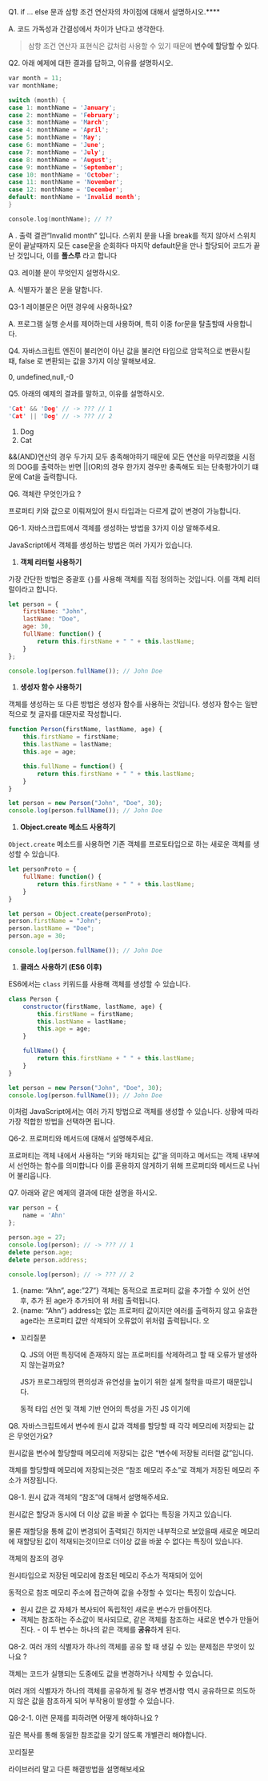 Q1. if … else 문과 삼항 조건 연산자의 차이점에 대해서 설명하시오.****

A. 코드 가독성과 간결성에서 차이가 난다고 생각한다.
> 삼항 조건 연산자 표현식은 값처럼 사용할 수 있기 때문에 **변수에 할당할 수 있다**.

Q2. 아래 예제에 대한 결과를 답하고, 이유를 설명하시오.

```c
var month = 11;
var monthName;

switch (month) {
case 1: monthName = 'January';
case 2: monthName = 'February';
case 3: monthName = 'March';
case 4: monthName = 'April';
case 5: monthName = 'May';
case 6: monthName = 'June';
case 7: monthName = 'July';
case 8: monthName = 'August';
case 9: monthName = 'September';
case 10: monthName = 'October';
case 11: monthName = 'November';
case 12: monthName = 'December';
default: monthName = 'Invalid month';
}

console.log(monthName); // ??
```

A . 출력 결관“Invalid month” 입니다. 스위치 문을 나올 break를 적지 않아서 스위치 문이 끝날때까지 모든 case문을 순회하다 마지막 default문을 만나 할당되어 코드가 끝난 것입니다, 이를 **폴스루** 라고 합니다

Q3. 레이블 문이 무엇인지 설명하시오.

A. 식별자가 붙은 문을 말합니다.

Q3-1 레이블문은 어떤 경우에 사용하나요?

A. 프로그램 실행 순서를 제어하는데 사용하며, 특히 이중 for문을 탈출할때 사용합니다.

Q4. 자바스크립트 엔진이 불리언이 아닌 값을 불리언 타입으로 암묵적으로 변환시킬 때, false 로 변환되는 값을 3가지 이상 말해보세요.

0, undefined,null,-0

Q5. 아래의 예제의 결과를 말하고, 이유를 설명하시오.

```c
'Cat' && 'Dog' // -> ??? // 1
'Cat' || 'Dog' // -> ??? // 2
```

1. Dog 
2. Cat

&&(AND)연산의 경우 두가지 모두 충족해야하기 때문에 모든 연산을 마무리했을 시점의 DOG를 출력하는 반면 ||(OR)의 경우 한가지 경우만 충족해도 되는 단축평가이기 떄문에 Cat을 출력합니다.

Q6. 객체란 무엇인가요 ?

프로퍼티 키와 값으로 이뤄져있어 원시 타입과는 다르게 값이 변경이 가능합니다.

Q6-1. 자바스크립트에서 객체를 생성하는 방법을 3가지 이상 말해주세요.

JavaScript에서 객체를 생성하는 방법은 여러 가지가 있습니다.

1. **객체 리터럴 사용하기**

가장 간단한 방법은 중괄호 `{}`를 사용해 객체를 직접 정의하는 것입니다. 이를 객체 리터럴이라고 합니다.

```jsx
let person = {
    firstName: "John",
    lastName: "Doe",
    age: 30,
    fullName: function() {
        return this.firstName + " " + this.lastName;
    }
};

console.log(person.fullName()); // John Doe

```

1. **생성자 함수 사용하기**

객체를 생성하는 또 다른 방법은 생성자 함수를 사용하는 것입니다. 생성자 함수는 일반적으로 첫 글자를 대문자로 작성합니다.

```jsx
function Person(firstName, lastName, age) {
    this.firstName = firstName;
    this.lastName = lastName;
    this.age = age;

    this.fullName = function() {
        return this.firstName + " " + this.lastName;
    }
}

let person = new Person("John", "Doe", 30);
console.log(person.fullName()); // John Doe

```

1. **Object.create 메소드 사용하기**

`Object.create` 메소드를 사용하면 기존 객체를 프로토타입으로 하는 새로운 객체를 생성할 수 있습니다.

```jsx
let personProto = {
    fullName: function() {
        return this.firstName + " " + this.lastName;
    }
}

let person = Object.create(personProto);
person.firstName = "John";
person.lastName = "Doe";
person.age = 30;

console.log(person.fullName()); // John Doe

```

1. **클래스 사용하기 (ES6 이후)**

ES6에서는 `class` 키워드를 사용해 객체를 생성할 수 있습니다.

```jsx
class Person {
    constructor(firstName, lastName, age) {
        this.firstName = firstName;
        this.lastName = lastName;
        this.age = age;
    }

    fullName() {
        return this.firstName + " " + this.lastName;
    }
}

let person = new Person("John", "Doe", 30);
console.log(person.fullName()); // John Doe

```

이처럼 JavaScript에서는 여러 가지 방법으로 객체를 생성할 수 있습니다. 상황에 따라 가장 적합한 방법을 선택하면 됩니다.

Q6-2. 프로퍼티와 메서드에 대해서 설명해주세요.

프로퍼티는 객체 내에서 사용하는 “키와 매치되는 값”을 의미하고 
메서드는 객체 내부에서 선언하는 함수를 의미합니다 
이를 혼용하지 않게하기 위해 프로퍼티와 메서드로 나뉘어 불리웁니다.

Q7. 아래와 같은 예제의 결과에 대한 설명을 하시오.

```jsx
var person = {
	name = 'Ahn'
};

person.age = 27;
console.log(person); // -> ??? // 1
delete person.age;
delete person.address;

console.log(person); // -> ??? // 2
```

1. {name: “Ahn”, age:”27”}
객체는 동적으로 프로퍼티 값을 추가할 수 있어 선언 후, 추가 된 age가 추가되어 위 처럼 출력됩니다.
2. {name: “Ahn”}
address는 없는 프로퍼티 값이지만 에러를 출력하지 않고 유효한 age라는 프로퍼티 값만 삭제되어 오류없이 위처럼 출력됩니다.
오
- 꼬리질문
    
    Q. JS의 어떤 특징덕에 존재하지 않는 프로퍼티를 삭제하려고 할 때 오류가 발생하지 않는걸까요?
    
    JS가 프로그래밍의 편의성과 유연성을 높이기 위한 설계 철학을 따르기 때문입니다.
    
    동적 타입 선언 및 객체 기반 언어의 특성을 가진 JS 이기에 
    

Q8. 자바스크립트에서 변수에 원시 값과 객체를 할당할 때 각각 메모리에 저장되는 값은 무엇인가요?

원시값을 변수에 할당할때 메모리에 저장되는 값은 “변수에 저장될 리터럴 값”입니다.

객체를 할당할때 메모리에 저장되는것은 “참조 메모리 주소”로 객체가 저장된 메모리 주소가 저장됩니다.

Q8-1. 원시 값과 객체의 “참조”에 대해서 설명해주세요.

원시값은 할당과 동시에 더 이상 값을 바꿀 수 없다는 특징을 가지고 있습니다. 

물론 재할당을 통해 값이 변경되어 출력되긴 하지만 내부적으로 보았을때 새로운 메모리에 재할당된 값이 적재되는것이므로 더이상 값을 바꿀 수 없다는 특징이 있습니다.

객체의 참조의 경우 

원시타입으로 저장된 메모리에 참조된 메모리 주소가 적재되어 있어

동적으로 참조 메모리 주소에 접근하여 값을 수정할 수 있다는 특징이 있습니다.

- 원시 값은 값 자체가 복사되어 독립적인 새로운 변수가 만들어진다.
- 객체는 참조하는 주소값이 복사되므로, 같은 객체를 참조하는 새로운 변수가 만들어진다. - 이 두 변수는 하나의 같은 객체를 **공유**하게 된다.

Q8-2. 여러 개의 식별자가 하나의 객체를 공유 할 때 생길 수 있는 문제점은 무엇이 있나요 ?

객체는 코드가 실행되는 도중에도 값을 변경하거나 삭제할 수 있습니다.

여러 개의 식별자가 하나의 객체를 공유하게 될 경우 변경사항 역시 공유하므로 의도하지 않은 값을 참조하게 되어 부작용이 발생할 수 있습니다.

Q8-2-1. 이런 문제를 피하려면 어떻게 해야하나요 ?

깊은 복사를 통해 동일한 참조값을 갖기 않도록 개별관리 해야합니다.

꼬리질문

라이브러리 말고 다른 해결방법을 설명해보세요
